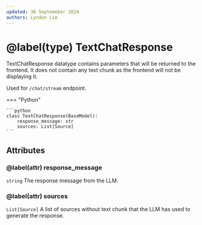 ```yaml
---
updated: 30 Septemeber 2024
authors: Lyndon Lim
---
```


# @label(type) TextChatResponse

TextChatResponse datatype contains parameters that will be returned to the frontend.
It does not contain any text chunk as the frontend will not be displaying it.

Used for `/chat/stream` endpoint.

=== "Python"

    ```python
    class TextChatResponse(BaseModel):
        response_message: str
        sources: List[Source]
    ```

## Attributes

### @label(attr) response_message

`string` The response message from the LLM.

### @label(attr) sources

`List[Source]` A list of sources without text chunk that the LLM has used to generate the response.

